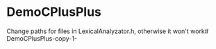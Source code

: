 # DemoCPlusPlus

Change paths for files in LexicalAnalyzator.h, otherwise it won't work# DemoCPlusPlus-copy-1-
